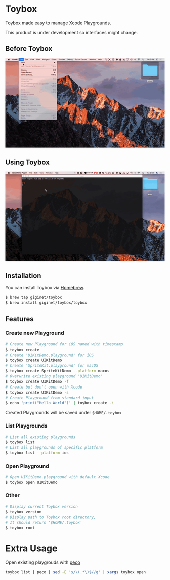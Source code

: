 # Toybox

Toybox made easy to manage Xcode Playgrounds.

This product is under development so interfaces might change.

## Before Toybox

![](Documentation/Images/before.gif)

## Using Toybox

![](Documentation/Images/after.gif)

## Installation

You can install Toybox via [Homebrew](http://brew.sh/index.html).

```sh
$ brew tap giginet/toybox
$ brew install giginet/toybox/toybox
```

## Features

### Create new Playground

```sh
# Create new Playground for iOS named with timestamp
$ toybox create
# Create 'UIKitDemo.playground' for iOS
$ toybox create UIKitDemo
# Create 'SpriteKit.playground' for macOS
$ toybox create SpriteKitDemo --platform macos
# Overwrite existing playground 'UIKitDemo'
$ toybox create UIKitDemo -f
# Create but don't open with Xcode
$ toybox create UIKitDemo -s
# Create Playground from standard input
$ echo 'print("Hello World")' | toybox create -i
```

Created Playgrounds will be saved under `$HOME/.toybox`

### List Playgrounds

```sh
# List all existing playgrounds
$ toybox list
# List all playgrounds of specific platform
$ toybox list --platform ios
```

### Open Playground

```sh
# Open UIKitDemo.playground with default Xcode
$ toybox open UIKitDemo
```

### Other

```sh
# Display current Toybox version
$ toybox version
# Display path to Toybox root directory,
# It should return '$HOME/.toybox'
$ toybox root
```

# Extra Usage

Open existing playgrouds with [peco](https://github.com/peco/peco)

```sh
toybox list | peco | sed -E 's/\(.*\)$//g' | xargs toybox open
```
